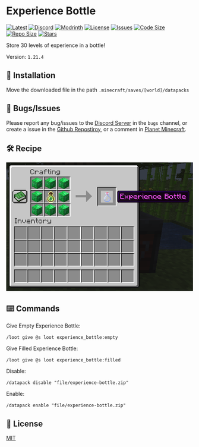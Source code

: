 # Experience Bottle

[![Latest](https://img.shields.io/github/v/release/lullaby6/experience-bottle-data-pack?color=blueviolet&logo=github)](https://github.com/lullaby6/experience-bottle-data-pack/releases)
[![Discord](https://img.shields.io/discord/1327308441324097681?label=discord&color=blue&logo=discord)](https://discord.gg/5UdcDa5xNC) 
[![Modrinth](https://img.shields.io/modrinth/dt/experience-bottle?label=modrinth&logo=modrinth)](https://modrinth.com/datapack/experience-bottle)
[![License](https://img.shields.io/badge/license-mit-green)](https://github.com/lullaby6/experience-bottle-data-pack/blob/main/LICENSE) 
[![Issues](https://img.shields.io/github/issues/lullaby6/experience-bottle-data-pack?color=orange&logo=github)](https://github.com/lullaby6/experience-bottle-data-pack/issues)
[![Code Size](https://img.shields.io/github/languages/code-size/lullaby6/experience-bottle-data-pack?color=purple&logoColor=white)](https://github.com/lullaby6/experience-bottle-data-pack)
[![Repo Size](https://img.shields.io/github/repo-size/lullaby6/experience-bottle-data-pack?logo=dropbox&color=red)](https://github.com/lullaby6/experience-bottle-data-pack)
[![Stars](https://img.shields.io/github/stars/lullaby6/experience-bottle-data-pack?logo=github&color=yellow)](https://github.com/lullaby6/experience-bottle-data-pack/stargazers)

Store 30 levels of experience in a bottle!

Version: `1.21.4`

## 📂 Installation

Move the downloaded file in the path `.minecraft/saves/[world]/datapacks`

## 👾 Bugs/Issues

Please report any bug/issues to the [Discord Server](https://discord.gg/5UdcDa5xNC) in the `bugs` channel, or create a issue in the [Github Repostiroy](https://github.com/lullaby6/experience-bottle-data-pack/issues), or a comment in [Planet Minecraft](https://www.planetminecraft.com/data-pack/experience-bottle/).

## 🛠️ Recipe

![recipe](https://raw.githubusercontent.com/lullaby6/experience-bottle-data-pack/refs/heads/main/images/recipe.png)

## ⌨️ Commands

Give Empty Experience Bottle:

```mcfunction
/loot give @s loot experience_bottle:empty
```

Give Filled Experience Bottle:

```mcfunction
/loot give @s loot experience_bottle:filled
```

Disable:

```mcfunction
/datapack disable "file/experience-bottle.zip"
```

Enable:

```mcfunction
/datapack enable "file/experience-bottle.zip"
```

## 🪪 License

[MIT](https://github.com/lullaby6/experience-bottle-data-pack/blob/main/LICENSE)